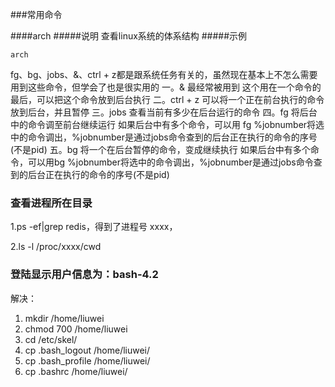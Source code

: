 ###常用命令

####arch
#####说明
查看linux系统的体系结构
#####示例
```
arch
```

fg、bg、jobs、&、ctrl + z都是跟系统任务有关的，虽然现在基本上不怎么需要用到这些命令，但学会了也是很实用的
一。& 最经常被用到
这个用在一个命令的最后，可以把这个命令放到后台执行
二。ctrl + z
可以将一个正在前台执行的命令放到后台，并且暂停
三。jobs
查看当前有多少在后台运行的命令
四。fg
将后台中的命令调至前台继续运行
如果后台中有多个命令，可以用 fg %jobnumber将选中的命令调出，%jobnumber是通过jobs命令查到的后台正在执行的命令的序号(不是pid)
五。bg
将一个在后台暂停的命令，变成继续执行
如果后台中有多个命令，可以用bg %jobnumber将选中的命令调出，%jobnumber是通过jobs命令查到的后台正在执行的命令的序号(不是pid)

### 查看进程所在目录
1.ps -ef|grep redis，得到了进程号 xxxx，

2.ls -l /proc/xxxx/cwd

### 登陆显示用户信息为：bash-4.2
解决：
1. mkdir /home/liuwei
2. chmod 700 /home/liuwei
3. cd /etc/skel/
4. cp .bash_logout /home/liuwei/
5. cp .bash_profile /home/liuwei/
6. cp .bashrc /home/liuwei/